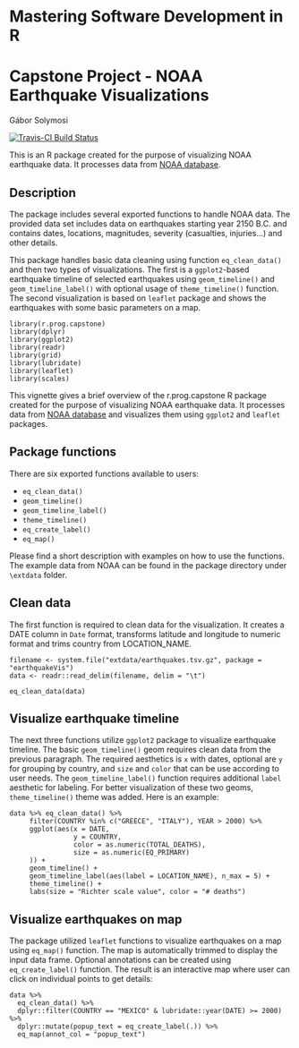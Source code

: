# Mastering Software Development in R 
# Capstone Project - NOAA Earthquake Visualizations
Gábor Solymosi   

[![Travis-CI Build Status](https://travis-ci.org/zkabat/earthquakeVis.svg?branch=master)](https://travis-ci.org/zkabat/earthquakeVis)

This is an R package created for the purpose of visualizing NOAA earthquake data. It processes data from [NOAA database](https://www.ngdc.noaa.gov/nndc/struts/form?t=101650&s=1&d=1). 

## Description

The package includes several exported functions to handle NOAA data. The provided data set includes data on earthquakes starting year 2150 B.C. and contains dates, locations, magnitudes, severity (casualties, injuries...) and other details. 

This package handles basic data cleaning using function `eq_clean_data()` and then two types of visualizations. The first is a `ggplot2`-based earthquake timeline of selected earthquakes using `geom_timeline()` and `geom_timeline_label()` with optional usage of `theme_timeline()` function. The second visualization is based on `leaflet` package and shows the earthquakes with some basic parameters on a map.

```{r, echo = FALSE, include = FALSE}
library(r.prog.capstone)
library(dplyr)
library(ggplot2)
library(readr)
library(grid)
library(lubridate)
library(leaflet)
library(scales)
```

This vignette gives a brief overview of the r.prog.capstone R package created for the purpose of visualizing NOAA earthquake data. It processes data from [NOAA database](https://www.ngdc.noaa.gov/nndc/struts/form?t=101650&s=1&d=1) and visualizes them using `ggplot2` and `leaflet` packages. 

## Package functions

There are six exported functions available to users:

- `eq_clean_data()`
- `geom_timeline()`
- `geom_timeline_label()`
- `theme_timeline()`
- `eq_create_label()`
- `eq_map()`

Please find a short description with examples on how to use the functions. The example data from NOAA can be found in the package directory under `\extdata` folder.

## Clean data

The first function is required to clean data for the visualization. It creates a DATE column in `Date` format, transforms latitude and longitude to numeric format and trims country from LOCATION_NAME.

```{r eq_read_example, message = FALSE}
filename <- system.file("extdata/earthquakes.tsv.gz", package = "earthquakeVis")
data <- readr::read_delim(filename, delim = "\t")

eq_clean_data(data)
```

## Visualize earthquake timeline

The next three functions utilize `ggplot2` package to visualize earthquake timeline. The basic `geom_timeline()` geom requires clean data from the previous paragraph. The required aesthetics is `x` with dates, optional are `y` for grouping by country, and `size` and `color` that can be use according to user needs. The `geom_timeline_label()` function requires additional `label` aesthetic for labeling. For better visualization of these two geoms, `theme_timeline()` theme was added. Here is an example:

```{r eq_timeline_example, fig.width = 7, fig.height = 4}
data %>% eq_clean_data() %>%
     filter(COUNTRY %in% c("GREECE", "ITALY"), YEAR > 2000) %>%
     ggplot(aes(x = DATE,
                y = COUNTRY,
                color = as.numeric(TOTAL_DEATHS),
                size = as.numeric(EQ_PRIMARY)
     )) +
     geom_timeline() +
     geom_timeline_label(aes(label = LOCATION_NAME), n_max = 5) +
     theme_timeline() +
     labs(size = "Richter scale value", color = "# deaths")
```

## Visualize earthquakes on map

The package utilized `leaflet` functions to visualize earthquakes on a map using `eq_map()` function. The map is automatically trimmed to display the input data frame. Optional annotations can be created using `eq_create_label()` function. The result is an interactive map where user can click on individual points to get details:

```{r eq_map_example, fig.width = 7, fig.height = 4}
data %>% 
  eq_clean_data() %>% 
  dplyr::filter(COUNTRY == "MEXICO" & lubridate::year(DATE) >= 2000) %>% 
  dplyr::mutate(popup_text = eq_create_label(.)) %>% 
  eq_map(annot_col = "popup_text")
```
